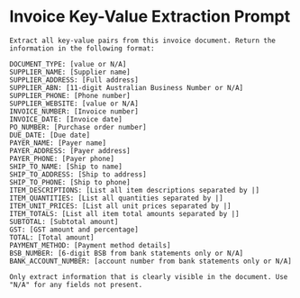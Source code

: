 # Invoice Key-Value Extraction Prompt

    Extract all key-value pairs from this invoice document. Return the information in the following format:

    DOCUMENT_TYPE: [value or N/A]
    SUPPLIER_NAME: [Supplier name]
    SUPPLIER_ADDRESS: [Full address]
    SUPPLIER_ABN: [11-digit Australian Business Number or N/A]
    SUPPLIER_PHONE: [Phone number]
    SUPPLIER_WEBSITE: [value or N/A]
    INVOICE_NUMBER: [Invoice number]
    INVOICE_DATE: [Invoice date]
    PO_NUMBER: [Purchase order number]
    DUE_DATE: [Due date]
    PAYER_NAME: [Payer name]
    PAYER_ADDRESS: [Payer address]
    PAYER_PHONE: [Payer phone]
    SHIP_TO_NAME: [Ship to name]
    SHIP_TO_ADDRESS: [Ship to address]
    SHIP_TO_PHONE: [Ship to phone]
    ITEM_DESCRIPTIONS: [List all item descriptions separated by |]
    ITEM_QUANTITIES: [List all quantities separated by |]
    ITEM_UNIT_PRICES: [List all unit prices separated by |]
    ITEM_TOTALS: [List all item total amounts separated by |]
    SUBTOTAL: [Subtotal amount]
    GST: [GST amount and percentage]
    TOTAL: [Total amount]
    PAYMENT_METHOD: [Payment method details]
    BSB_NUMBER: [6-digit BSB from bank statements only or N/A]
    BANK_ACCOUNT_NUMBER: [account number from bank statements only or N/A]

    Only extract information that is clearly visible in the document. Use "N/A" for any fields not present.